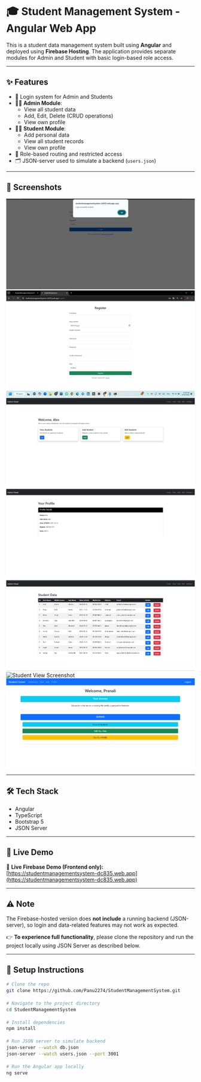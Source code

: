 # 🎓 Student Management System - Angular Web App

This is a student data management system built using **Angular** and deployed using **Firebase Hosting**. The application provides separate modules for Admin and Student with basic login-based role access.

---

## ✨ Features

- 🔐 Login system for Admin and Students
- 🧑‍💼 **Admin Module**:
  - View all student data
  - Add, Edit, Delete (CRUD operations)
  - View own profile
- 🧑‍🎓 **Student Module**:
  - Add personal data
  - View all student records
  - View own profile
- 🔁 Role-based routing and restricted access
- 🗂️ JSON-server used to simulate a backend (`users.json`)

---

## 📸 Screenshots

![Login Screenshot](./src/assets/login.png)  
![Register Screenshot](./src/assets/register.png)  
![Admin Panel Screenshot](./src/assets/admin-panel.png)  
![Admin Profile Screenshot](./src/assets/profile.png)  
![Admin View Screenshot](./src/assets/admin-view.png)  
![Student View Screenshot](./src/assets/stud-view.png)  
![Dashboard Screenshot](./src/assets/dashboard.png)

---

## 🛠️ Tech Stack

- Angular
- TypeScript
- Bootstrap 5
- JSON Server

---

## 🔗 Live Demo

🚀 **Live Firebase Demo (Frontend only):**  
[https://studentmanagementsystem-dc835.web.app](https://studentmanagementsystem-dc835.web.app)

---

## ⚠️ Note

The Firebase-hosted version does **not include** a running backend (JSON-server), so login and data-related features may not work as expected.

👉 **To experience full functionality**, please clone the repository and run the project locally using JSON Server as described below.

---

## 🔧 Setup Instructions

```bash
# Clone the repo
git clone https://github.com/Panu2274/StudentManagementSystem.git

# Navigate to the project directory
cd StudentManagementSystem

# Install dependencies
npm install

# Run JSON server to simulate backend
json-server --watch db.json
json-server --watch users.json --port 3001

# Run the Angular app locally
ng serve
